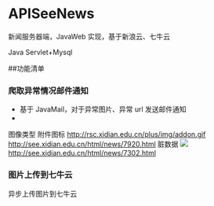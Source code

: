 # APISeeNews
新闻服务器端，JavaWeb 实现，基于新浪云、七牛云

Java Servlet+Mysql

##功能清单

### 爬取异常情况邮件通知
- 基于 JavaMail，对于异常图片、异常 url 发送邮件通知
- 
图像类型
附件图标 http://rsc.xidian.edu.cn/plus/img/addon.gif http://see.xidian.edu.cn/html/news/7920.html
脏数据 <img src="file://C:\Users\ADMINI~1\AppData\Local\Temp\%W@GJ$ACOF(TYDYECOKVDYB.png"> http://see.xidian.edu.cn/html/news/7302.html

### 图片上传到七牛云

异步上传图片到七牛云

### 

